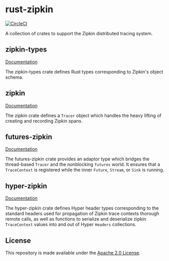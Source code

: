 # rust-zipkin

[![CircleCI](https://circleci.com/gh/palantir/rust-zipkin.svg?style=shield)](https://circleci.com/gh/palantir/rust-zipkin)

A collection of crates to support the Zipkin distributed tracing system.

## zipkin-types

[Documentation](https://docs.rs/zipkin-types)

The zipkin-types crate defines Rust types corresponding to Zipkin's object
schema.

## zipkin

[Documentation](https://docs.rs/zipkin)

The zipkin crate defines a `Tracer` object which handles the heavy lifting of
creating and recording Zipkin spans.

## futures-zipkin

[Documentation](https://docs.rs/futures-zipkin)

The futures-zipkin crate provides an adaptor type which bridges the thread-based
`Tracer` and the nonblocking `futures` world. It ensures that a `TraceContext`
is registered while the inner `Future`, `Stream`, or `Sink` is running.

## hyper-zipkin

[Documentation](https://docs.rs/hyper-zipkin)

The hyper-zipkin crate defines Hyper header types corresponding to the standard
headers used for propagation of Zipkin trace contexts thorough remote calls, as
well as functions to serialize and deserialize zipkin `TraceContext` values
into and out of Hyper `Headers` collections.

## License

This repository is made available under the [Apache 2.0 License](http://www.apache.org/licenses/LICENSE-2.0).
